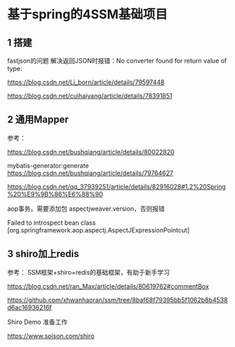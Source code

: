 # 基于spring的4SSM基础项目
## 1 搭建

fastjson的问题
解决返回JSON时报错：No converter found for return value of type:    

https://blog.csdn.net/Li_born/article/details/79597448

https://blog.csdn.net/cuihaiyang/article/details/78391851
## 2 通用Mapper


参考：

https://blog.csdn.net/bushqiang/article/details/80022820

mybatis-generator:generate
https://blog.csdn.net/bushqiang/article/details/79764627

https://blog.csdn.net/qq_37939251/article/details/82916028#1.2%20Spring%20%E9%9B%86%E6%88%90

aop事务，需要添加包 aspectjweaver.version，否则报错

 Failed to introspect bean class [org.springframework.aop.aspectj.AspectJExpressionPointcut]
 
 
 ## 3 shiro加上redis
 
 参考：
 SSM框架+shiro+redis的基础框架，有助于新手学习
 
 https://blog.csdn.net/ran_Max/article/details/80619762#commentBox
 
 https://github.com/xhwanhaoran/ssm/tree/8baf68f79395bb5f1062b8b4538d6ac16936216f
 
 Shiro Demo 准备工作
 
 https://www.sojson.com/shiro